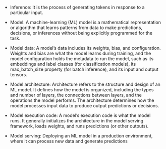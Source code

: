 - Inference: It is the process of generating tokens in response to a particular input.

- Model: A machine-learning (ML) model is a mathematical representation or algorithm that learns patterns from data to make predictions, decisions, or inferences without being explicitly programmed for the task.

- Model data: A model’s data includes its weights, bias, and configuration. Weights and bias are what the model learns during training, and the model configuration holds the metadata to run the model, such as its embeddings and label classes (for classification models), its max_batch_size property (for batch inference), and its input and output tensors.
- Model architecture: Architecture refers to the structure and design of an ML model. It defines how the model is organized, including the types and number of layers, the connections between layers, and the operations the model performs. The architecture determines how the model processes input data to produce output predictions or decisions.
- Model execution code: A model’s execution code is what the model runs. It generally initializes the architecture in the model serving framework, loads weights, and runs predictions (or other outputs).
- Model serving: Deploying an ML model in a production environment, where it can process new data and generate predictions

